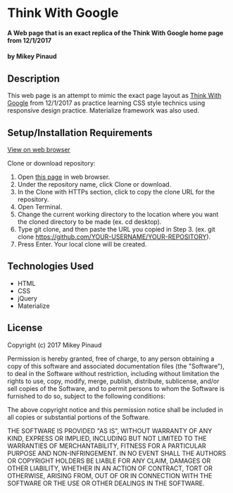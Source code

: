 # Think With Google

#### A Web page that is an exact replica of the Think With Google home page from 12/1/2017

#### by **Mikey Pinaud**

## Description

This web page is an attempt to mimic the exact page layout as [Think With Google](https://www.thinkwithgoogle.com/) from 12/1/2017 as practice learning CSS style technics using responsive design practice. Materialize framework was also used.

## Setup/Installation Requirements

[View on web browser](https://mpinaud.github.io/think-with-google/)

Clone or download repository:
  1. Open [this page](https://github.com/think-with-goolge) in web browser.
  2. Under the repository name, click Clone or download.
  3. In the Clone with HTTPs section, click to copy the clone URL for the repository.
  4. Open Terminal.
  5. Change the current working directory to the location where you want the cloned directory to be made (ex. cd desktop).
  6. Type git clone, and then paste the URL you copied in Step 3. (ex. git clone https://github.com/YOUR-USERNAME/YOUR-REPOSITORY).
  7. Press Enter. Your local clone will be created.

## Technologies Used
  * HTML
  * CSS
  * jQuery
  * Materialize

## License

  Copyright (c) 2017 Mikey Pinaud

Permission is hereby granted, free of charge, to any person obtaining a copy
of this software and associated documentation files (the "Software"), to deal
in the Software without restriction, including without limitation the rights
to use, copy, modify, merge, publish, distribute, sublicense, and/or sell
copies of the Software, and to permit persons to whom the Software is
furnished to do so, subject to the following conditions:

The above copyright notice and this permission notice shall be included in all
copies or substantial portions of the Software.

THE SOFTWARE IS PROVIDED "AS IS", WITHOUT WARRANTY OF ANY KIND, EXPRESS OR
IMPLIED, INCLUDING BUT NOT LIMITED TO THE WARRANTIES OF MERCHANTABILITY,
FITNESS FOR A PARTICULAR PURPOSE AND NON-INFRINGEMENT. IN NO EVENT SHALL THE
AUTHORS OR COPYRIGHT HOLDERS BE LIABLE FOR ANY CLAIM, DAMAGES OR OTHER
LIABILITY, WHETHER IN AN ACTION OF CONTRACT, TORT OR OTHERWISE, ARISING FROM,
OUT OF OR IN CONNECTION WITH THE SOFTWARE OR THE USE OR OTHER DEALINGS IN THE
SOFTWARE.
